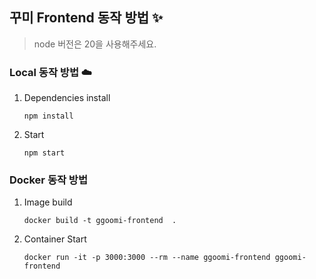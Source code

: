 ## 꾸미 Frontend 동작 방법 ✨
> node 버전은 20을 사용해주세요.

### Local 동작 방법 ☁️
1. Dependencies install
    ```
    npm install
    ```
2. Start
    ```
    npm start
    ```

### Docker 동작 방법
1. Image build
    ```
    docker build -t ggoomi-frontend  .
    ```

2. Container Start
    ```
    docker run -it -p 3000:3000 --rm --name ggoomi-frontend ggoomi-frontend
    ```